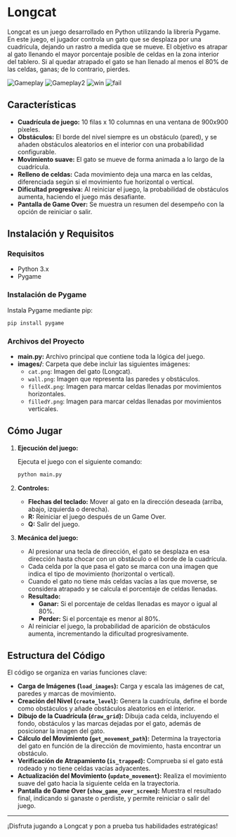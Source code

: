 # Longcat

Longcat es un juego desarrollado en Python utilizando la librería Pygame. En este juego, el jugador controla un gato que se desplaza por una cuadrícula, dejando un rastro a medida que se mueve. El objetivo es atrapar al gato llenando el mayor porcentaje posible de celdas en la zona interior del tablero. Si al quedar atrapado el gato se han llenado al menos el 80% de las celdas, ganas; de lo contrario, pierdes.

![Gameplay](/images/image.png) ![Gameplay2](/images/image-1.png) ![win](/images/image-2.png) ![fail](/images/image-3.png)

## Características

- **Cuadrícula de juego:** 10 filas x 10 columnas en una ventana de 900x900 píxeles.
- **Obstáculos:** El borde del nivel siempre es un obstáculo (pared), y se añaden obstáculos aleatorios en el interior con una probabilidad configurable.
- **Movimiento suave:** El gato se mueve de forma animada a lo largo de la cuadrícula.
- **Relleno de celdas:** Cada movimiento deja una marca en las celdas, diferenciada según si el movimiento fue horizontal o vertical.
- **Dificultad progresiva:** Al reiniciar el juego, la probabilidad de obstáculos aumenta, haciendo el juego más desafiante.
- **Pantalla de Game Over:** Se muestra un resumen del desempeño con la opción de reiniciar o salir.

## Instalación y Requisitos

### Requisitos

- Python 3.x
- Pygame

### Instalación de Pygame

Instala Pygame mediante pip:

```bash
pip install pygame
```

### Archivos del Proyecto

- **main.py:** Archivo principal que contiene toda la lógica del juego.
- **images/**: Carpeta que debe incluir las siguientes imágenes:
  - `cat.png`: Imagen del gato (Longcat).
  - `wall.png`: Imagen que representa las paredes y obstáculos.
  - `filledX.png`: Imagen para marcar celdas llenadas por movimientos horizontales.
  - `filledY.png`: Imagen para marcar celdas llenadas por movimientos verticales.

## Cómo Jugar

1. **Ejecución del juego:**

   Ejecuta el juego con el siguiente comando:

   ```bash
   python main.py
   ```

2. **Controles:**

   - **Flechas del teclado:** Mover al gato en la dirección deseada (arriba, abajo, izquierda o derecha).
   - **R:** Reiniciar el juego después de un Game Over.
   - **Q:** Salir del juego.

3. **Mecánica del juego:**

   - Al presionar una tecla de dirección, el gato se desplaza en esa dirección hasta chocar con un obstáculo o el borde de la cuadrícula.
   - Cada celda por la que pasa el gato se marca con una imagen que indica el tipo de movimiento (horizontal o vertical).
   - Cuando el gato no tiene más celdas vacías a las que moverse, se considera atrapado y se calcula el porcentaje de celdas llenadas.
   - **Resultado:**
     - **Ganar:** Si el porcentaje de celdas llenadas es mayor o igual al 80%.
     - **Perder:** Si el porcentaje es menor al 80%.
   - Al reiniciar el juego, la probabilidad de aparición de obstáculos aumenta, incrementando la dificultad progresivamente.

## Estructura del Código

El código se organiza en varias funciones clave:

- **Carga de Imágenes (`load_images`):** Carga y escala las imágenes de cat, paredes y marcas de movimiento.
- **Creación del Nivel (`create_level`):** Genera la cuadrícula, define el borde como obstáculos y añade obstáculos aleatorios en el interior.
- **Dibujo de la Cuadrícula (`draw_grid`):** Dibuja cada celda, incluyendo el fondo, obstáculos y las marcas dejadas por el gato, además de posicionar la imagen del gato.
- **Cálculo del Movimiento (`get_movement_path`):** Determina la trayectoria del gato en función de la dirección de movimiento, hasta encontrar un obstáculo.
- **Verificación de Atrapamiento (`is_trapped`):** Comprueba si el gato está rodeado y no tiene celdas vacías adyacentes.
- **Actualización del Movimiento (`update_movement`):** Realiza el movimiento suave del gato hacia la siguiente celda en la trayectoria.
- **Pantalla de Game Over (`show_game_over_screen`):** Muestra el resultado final, indicando si ganaste o perdiste, y permite reiniciar o salir del juego.

---

¡Disfruta jugando a Longcat y pon a prueba tus habilidades estratégicas!
